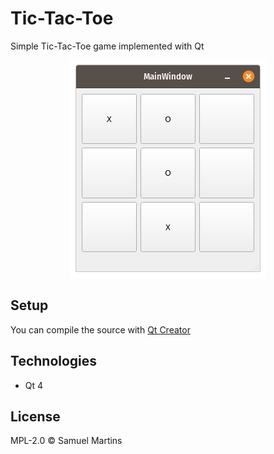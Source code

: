 # Tic-Tac-Toe
Simple Tic-Tac-Toe game implemented with Qt
<p align="center">
  <img src="./doc/img/UI.png"/>
</p> 

## Setup

You can compile the source with [Qt Creator](https://www.qt.io/product/development-tools)

## Technologies

* Qt 4

License
----

MPL-2.0 © Samuel Martins

